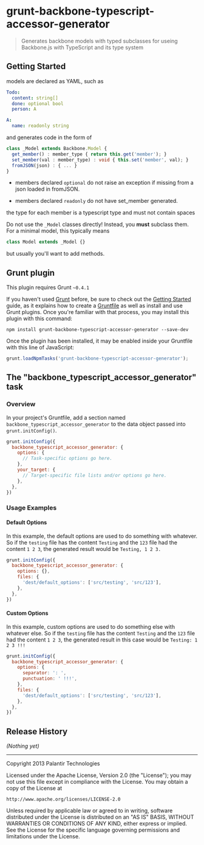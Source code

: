 # grunt-backbone-typescript-accessor-generator

> Generates backbone models with typed subclasses for useing Backbone.js with TypeScript and its type system

## Getting Started
models are declared as YAML, such as

```YAML
Todo:
  content: string[]
  done: optional bool
  person: A

A:
  name: readonly string
```

and generates code in the form of

```ts
class _Model extends Backbone.Model {
  get_member() : member_type { return this.get('member'); }
  set_member(val : member_type) : void { this.set('member', val); }
  fromJSON(json) : { ... }
}
```

- members declared `optional` do not raise an exception if missing from a json loaded in fromJSON.

- members declared `readonly` do not have set_member generated.

the type for each member is a typescript type and must not contain spaces

Do not use the `_Model` classes directly!  Instead, you **must** subclass them.  For a minimal model, this typically means
```ts
class Model extends _Model {}
```
but usually you'll want to add methods.

## Grunt plugin
This plugin requires Grunt `~0.4.1`

If you haven't used [Grunt](http://gruntjs.com/) before, be sure to check out the [Getting Started](http://gruntjs.com/getting-started) guide, as it explains how to create a [Gruntfile](http://gruntjs.com/sample-gruntfile) as well as install and use Grunt plugins. Once you're familiar with that process, you may install this plugin with this command:

```shell
npm install grunt-backbone-typescript-accessor-generator --save-dev
```

Once the plugin has been installed, it may be enabled inside your Gruntfile with this line of JavaScript:

```js
grunt.loadNpmTasks('grunt-backbone-typescript-accessor-generator');
```

## The "backbone_typescript_accessor_generator" task

### Overview
In your project's Gruntfile, add a section named `backbone_typescript_accessor_generator` to the data object passed into `grunt.initConfig()`.

```js
grunt.initConfig({
  backbone_typescript_accessor_generator: {
    options: {
      // Task-specific options go here.
    },
    your_target: {
      // Target-specific file lists and/or options go here.
    },
  },
})
```

### Usage Examples

#### Default Options
In this example, the default options are used to do something with whatever. So if the `testing` file has the content `Testing` and the `123` file had the content `1 2 3`, the generated result would be `Testing, 1 2 3.`

```js
grunt.initConfig({
  backbone_typescript_accessor_generator: {
    options: {},
    files: {
      'dest/default_options': ['src/testing', 'src/123'],
    },
  },
})
```

#### Custom Options
In this example, custom options are used to do something else with whatever else. So if the `testing` file has the content `Testing` and the `123` file had the content `1 2 3`, the generated result in this case would be `Testing: 1 2 3 !!!`

```js
grunt.initConfig({
  backbone_typescript_accessor_generator: {
    options: {
      separator: ': ',
      punctuation: ' !!!',
    },
    files: {
      'dest/default_options': ['src/testing', 'src/123'],
    },
  },
})
```

## Release History
_(Nothing yet)_


---

Copyright 2013 Palantir Technologies

Licensed under the Apache License, Version 2.0 (the "License");
you may not use this file except in compliance with the License.
You may obtain a copy of the License at

    http://www.apache.org/licenses/LICENSE-2.0

Unless required by applicable law or agreed to in writing, software
distributed under the License is distributed on an "AS IS" BASIS,
WITHOUT WARRANTIES OR CONDITIONS OF ANY KIND, either express or implied.
See the License for the specific language governing permissions and
limitations under the License.
